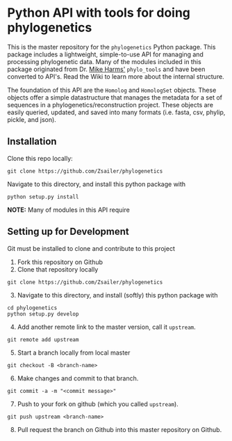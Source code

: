 # Python API with tools for doing phylogenetics

This is the master repository for the `phylogenetics` Python package. This package includes a lightweight, simple-to-use API for managing and processing phylogenetic data. Many of the modules included in this package originated from Dr. [Mike Harms'](https://github.com/harmsm) `phylo_tools` and have been converted to API's. Read the Wiki to learn more about the internal structure. 

The foundation of this API are the `Homolog` and `HomologSet` objects. These objects offer a simple datastructure that manages the metadata for a set of sequences in a phylogenetics/reconstruction project. These objects are easily queried, updated, and saved into many formats (i.e. fasta, csv, phylip, pickle, and json). 

## Installation

Clone this repo locally:

```
git clone https://github.com/Zsailer/phylogenetics
```

Navigate to this directory, and install this python package with

```
python setup.py install
```

**NOTE:** Many of modules in this API require

## Setting up for Development

Git must be installed to clone and contribute to this project


1. Fork this repository on Github
2. Clone that repository locally
```
git clone https://github.com/Zsailer/phylogenetics
```
3. Navigate to this directory, and install (softly) this python package with
```
cd phylogenetics
python setup.py develop
```
4. Add another remote link to the master version, call it `upstream`.
```
git remote add upstream
```
5. Start a branch locally from local master
```
git checkout -B <branch-name>
```
6. Make changes and commit to that branch.
```
git commit -a -m "<commit message>"
```
7. Push to your fork on github (which you called `upstream`).
```
git push upstream <branch-name>
```
8. Pull request the branch on Github into this master repository on Github.

